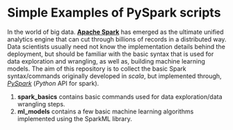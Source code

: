 # Simple Examples of PySpark scripts

In the world of big data. **[Apache Spark](https://spark.apache.org/)** has emerged as the ultimate unified analytics engine that can cut through billions of records in a distributed way. Data scientists usually need not know the implementation details behind the deployment, but should be familiar with the basic syntax that is used for data exploration and wrangling, as well as, building machine learning models. The aim of this repository is to collect the basic Spark syntax/commands originally developed in *scala*, but implemented through, *[PySpark](https://spark.apache.org/docs/latest/api/python/)* (*Python* API for spark). 

1. **spark_basics** contains basic commands used for data exploration/data wrangling steps.
2. **ml_models** contains a few basic machine learning algorithms implemented using the SparkML library. 
